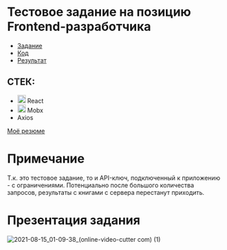# Тестовое задание на позицию Frontend-разработчика

- <a href="https://github.com/fugr-ru/frontend-javascript-test-2" target="_blank">Задание</a>
- <a href="https://github.com/evyz/react-google-books/tree/code">Код</a>
- <a href="https://evyz.github.io/react-google-books/">Результат</a>

## СТЕК:

 - <img width="19px" src="https://cdn.iconscout.com/icon/free/png-512/react-1-282599.png" alt="https://cdn.iconscout.com/icon/free/png-512/react-1-282599.png"> React
 - <img width="19px" src="https://static-00.iconduck.com/assets.00/mobx-icon-512x512-h6qs5zuq.png" alt="https://static-00.iconduck.com/assets.00/mobx-icon-512x512-h6qs5zuq.png"> Mobx
 - Axios

<a href="https://hh.ru/resume/6c646829ff08f4e8e20039ed1f487639793435" target="_blank">Моё резюме</a>

# Примечание
Т.к. это тестовое задание, то и API-ключ, подключенный к приложению - с ограничениями. Потенциально после большого количества запросов, результаты с книгами с сервера перестанут приходить.

# Презентация задания 

![2021-08-15_01-09-38_(online-video-cutter com) (1)](https://user-images.githubusercontent.com/73714921/129461353-0b75a92d-9422-41a9-b701-d51550e67647.gif)
